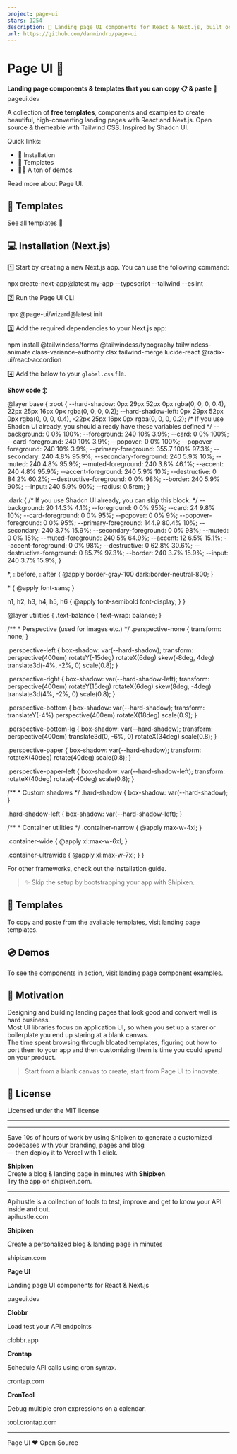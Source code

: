 ```yaml
---
project: page-ui
stars: 1254
description: 📃 Landing page UI components for React & Next.js, built on top of TailwindCSS
url: https://github.com/danmindru/page-ui
---
```


Page UI 📃
==========

**Landing page components & templates that you can copy 📋 & paste 🍝**  
pageui.dev

A collection of **free templates**, components and examples to create beautiful, high-converting landing pages with React and Next.js. Open source & themeable with Tailwind CSS. Inspired by Shadcn UI.

Quick links:

-   📀 Installation
-   📄 Templates
-   👩‍💻 A ton of demos

Read more about Page UI.

🎨 Templates
------------

See all templates 👀  

💻 Installation (Next.js)
-------------------------

1️⃣ Start by creating a new Next.js app. You can use the following command:

npx create-next-app@latest my-app --typescript --tailwind --eslint

2️⃣ Run the Page UI CLI

npx @page-ui/wizard@latest init

3️⃣ Add the required dependencies to your Next.js app:

npm install @tailwindcss/forms @tailwindcss/typography tailwindcss-animate class-variance-authority clsx tailwind-merge lucide-react @radix-ui/react-accordion

4️⃣ Add the below to your `global.css` file.

**Show code ↕️**

@layer base {
  :root {
    \--hard-shadow: 0px 29px 52px 0px rgba(0, 0, 0, 0.4),
      22px 25px 16px 0px rgba(0, 0, 0, 0.2);
    \--hard-shadow-left: 0px 29px 52px 0px rgba(0, 0, 0, 0.4),
      \-22px 25px 16px 0px rgba(0, 0, 0, 0.2);
    /\* If you use Shadcn UI already, you should already have these variables defined \*/
    \--background: 0 0% 100%;
    \--foreground: 240 10% 3.9%;
    \--card: 0 0% 100%;
    \--card-foreground: 240 10% 3.9%;
    \--popover: 0 0% 100%;
    \--popover-foreground: 240 10% 3.9%;
    \--primary-foreground: 355.7 100% 97.3%;
    \--secondary: 240 4.8% 95.9%;
    \--secondary-foreground: 240 5.9% 10%;
    \--muted: 240 4.8% 95.9%;
    \--muted-foreground: 240 3.8% 46.1%;
    \--accent: 240 4.8% 95.9%;
    \--accent-foreground: 240 5.9% 10%;
    \--destructive: 0 84.2% 60.2%;
    \--destructive-foreground: 0 0% 98%;
    \--border: 240 5.9% 90%;
    \--input: 240 5.9% 90%;
    \--radius: 0.5rem;
  }

  .dark {
    /\* If you use Shadcn UI already, you can skip this block. \*/
    \--background: 20 14.3% 4.1%;
    \--foreground: 0 0% 95%;
    \--card: 24 9.8% 10%;
    \--card-foreground: 0 0% 95%;
    \--popover: 0 0% 9%;
    \--popover-foreground: 0 0% 95%;
    \--primary-foreground: 144.9 80.4% 10%;
    \--secondary: 240 3.7% 15.9%;
    \--secondary-foreground: 0 0% 98%;
    \--muted: 0 0% 15%;
    \--muted-foreground: 240 5% 64.9%;
    \--accent: 12 6.5% 15.1%;
    \--accent-foreground: 0 0% 98%;
    \--destructive: 0 62.8% 30.6%;
    \--destructive-foreground: 0 85.7% 97.3%;
    \--border: 240 3.7% 15.9%;
    \--input: 240 3.7% 15.9%;
  }

  \*,
  ::before,
  ::after {
    @apply border-gray-100 dark:border-neutral-800;
  }

  \* {
    @apply font-sans;
  }

  h1,
  h2,
  h3,
  h4,
  h5,
  h6 {
    @apply font-semibold font-display;
  }
}

@layer utilities {
  .text-balance {
    text-wrap: balance;
  }

  /\*\*
   \* Perspective (used for images etc.)
   \*/
  .perspective-none {
    transform: none;
  }

  .perspective-left {
    box-shadow: var(\--hard-shadow);
    transform: perspective(400em) rotateY(\-15deg) rotateX(6deg)
      skew(\-8deg, 4deg) translate3d(\-4%, \-2%, 0) scale(0.8);
  }

  .perspective-right {
    box-shadow: var(\--hard-shadow-left);
    transform: perspective(400em) rotateY(15deg) rotateX(6deg) skew(8deg, \-4deg)
      translate3d(4%, \-2%, 0) scale(0.8);
  }

  .perspective-bottom {
    box-shadow: var(\--hard-shadow);
    transform: translateY(\-4%) perspective(400em) rotateX(18deg) scale(0.9);
  }

  .perspective-bottom-lg {
    box-shadow: var(\--hard-shadow);
    transform: perspective(400em) translate3d(0, \-6%, 0) rotateX(34deg)
      scale(0.8);
  }

  .perspective-paper {
    box-shadow: var(\--hard-shadow);
    transform: rotateX(40deg) rotate(40deg) scale(0.8);
  }

  .perspective-paper-left {
    box-shadow: var(\--hard-shadow-left);
    transform: rotateX(40deg) rotate(\-40deg) scale(0.8);
  }

  /\*\*
   \* Custom shadows
   \*/
  .hard-shadow {
    box-shadow: var(\--hard-shadow);
  }

  .hard-shadow-left {
    box-shadow: var(\--hard-shadow-left);
  }

  /\*\*
   \* Container utilities
   \*/
  .container-narrow {
    @apply max-w-4xl;
  }

  .container-wide {
    @apply xl:max-w-6xl;
  }

  .container-ultrawide {
    @apply xl:max-w-7xl;
  }
}

  

For other frameworks, check out the installation guide.

> ✨ Skip the setup by bootstrapping your app with Shipixen.

🎨 Templates
------------

To copy and paste from the available templates, visit landing page templates.

💿 Demos
--------

To see the components in action, visit landing page component examples.

💪 Motivation
-------------

Designing and building landing pages that look good and convert well is hard business.  
Most UI libraries focus on application UI, so when you set up a starer or boilerplate you end up staring at a blank canvas.  
The time spent browsing through bloated templates, figuring out how to port them to your app and then customizing them is time you could spend on your product.

> Start from a blank canvas to create, start from Page UI to innovate.

📝 License
----------

Licensed under the MIT license

* * *

* * *

Save 10s of hours of work by using Shipixen to generate a customized codebases with your branding, pages and blog  
― then deploy it to Vercel with 1 click.

  
**Shipixen**  
Create a blog & landing page in minutes with **Shipixen**.  
Try the app on shipixen.com.

* * *

Apihustle is a collection of tools to test, improve and get to know your API inside and out.  
apihustle.com  

**Shipixen**

Create a personalized blog & landing page in minutes

shipixen.com

**Page UI**

Landing page UI components for React & Next.js

pageui.dev

**Clobbr**

Load test your API endpoints

clobbr.app

**Crontap**

Schedule API calls using cron syntax.

crontap.com

**CronTool**

Debug multiple cron expressions on a calendar.

tool.crontap.com

* * *

  
Page UI ❤️ Open Source
